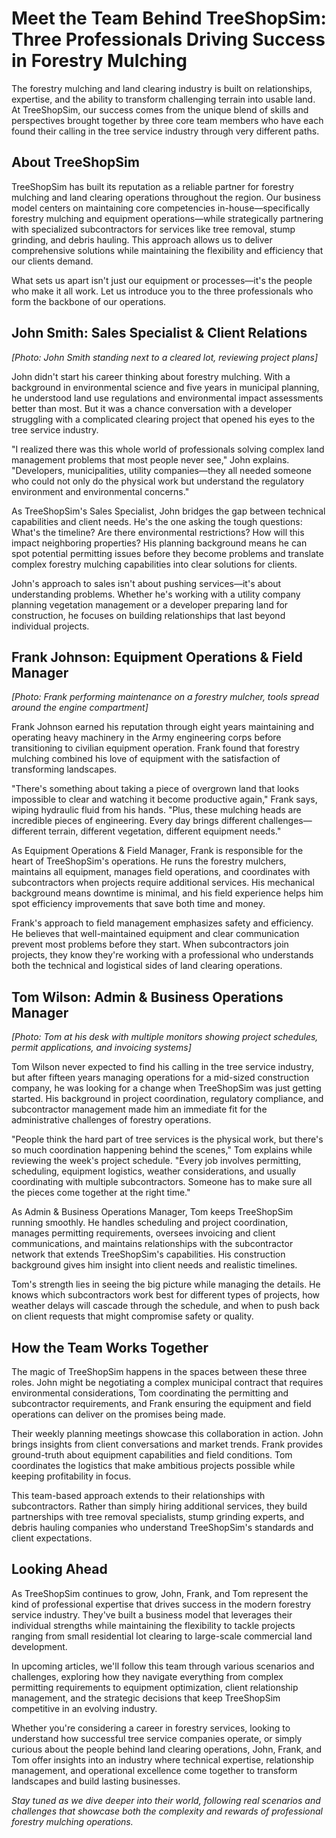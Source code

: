 # Meet the Team Behind TreeShopSim: Three Professionals Driving Success in Forestry Mulching

The forestry mulching and land clearing industry is built on relationships, expertise, and the ability to transform challenging terrain into usable land. At TreeShopSim, our success comes from the unique blend of skills and perspectives brought together by three core team members who have each found their calling in the tree service industry through very different paths.

## About TreeShopSim

TreeShopSim has built its reputation as a reliable partner for forestry mulching and land clearing operations throughout the region. Our business model centers on maintaining core competencies in-house—specifically forestry mulching and equipment operations—while strategically partnering with specialized subcontractors for services like tree removal, stump grinding, and debris hauling. This approach allows us to deliver comprehensive solutions while maintaining the flexibility and efficiency that our clients demand.

What sets us apart isn't just our equipment or processes—it's the people who make it all work. Let us introduce you to the three professionals who form the backbone of our operations.

## John Smith: Sales Specialist & Client Relations

*[Photo: John Smith standing next to a cleared lot, reviewing project plans]*

John didn't start his career thinking about forestry mulching. With a background in environmental science and five years in municipal planning, he understood land use regulations and environmental impact assessments better than most. But it was a chance conversation with a developer struggling with a complicated clearing project that opened his eyes to the tree service industry.

"I realized there was this whole world of professionals solving complex land management problems that most people never see," John explains. "Developers, municipalities, utility companies—they all needed someone who could not only do the physical work but understand the regulatory environment and environmental concerns."

As TreeShopSim's Sales Specialist, John bridges the gap between technical capabilities and client needs. He's the one asking the tough questions: What's the timeline? Are there environmental restrictions? How will this impact neighboring properties? His planning background means he can spot potential permitting issues before they become problems and translate complex forestry mulching capabilities into clear solutions for clients.

John's approach to sales isn't about pushing services—it's about understanding problems. Whether he's working with a utility company planning vegetation management or a developer preparing land for construction, he focuses on building relationships that last beyond individual projects.

## Frank Johnson: Equipment Operations & Field Manager

*[Photo: Frank performing maintenance on a forestry mulcher, tools spread around the engine compartment]*

Frank Johnson earned his reputation through eight years maintaining and operating heavy machinery in the Army engineering corps before transitioning to civilian equipment operation. Frank found that forestry mulching combined his love of equipment with the satisfaction of transforming landscapes.

"There's something about taking a piece of overgrown land that looks impossible to clear and watching it become productive again," Frank says, wiping hydraulic fluid from his hands. "Plus, these mulching heads are incredible pieces of engineering. Every day brings different challenges—different terrain, different vegetation, different equipment needs."

As Equipment Operations & Field Manager, Frank is responsible for the heart of TreeShopSim's operations. He runs the forestry mulchers, maintains all equipment, manages field operations, and coordinates with subcontractors when projects require additional services. His mechanical background means downtime is minimal, and his field experience helps him spot efficiency improvements that save both time and money.

Frank's approach to field management emphasizes safety and efficiency. He believes that well-maintained equipment and clear communication prevent most problems before they start. When subcontractors join projects, they know they're working with a professional who understands both the technical and logistical sides of land clearing operations.

## Tom Wilson: Admin & Business Operations Manager

*[Photo: Tom at his desk with multiple monitors showing project schedules, permit applications, and invoicing systems]*

Tom Wilson never expected to find his calling in the tree service industry, but after fifteen years managing operations for a mid-sized construction company, he was looking for a change when TreeShopSim was just getting started. His background in project coordination, regulatory compliance, and subcontractor management made him an immediate fit for the administrative challenges of forestry operations.

"People think the hard part of tree services is the physical work, but there's so much coordination happening behind the scenes," Tom explains while reviewing the week's project schedule. "Every job involves permitting, scheduling, equipment logistics, weather considerations, and usually coordinating with multiple subcontractors. Someone has to make sure all the pieces come together at the right time."

As Admin & Business Operations Manager, Tom keeps TreeShopSim running smoothly. He handles scheduling and project coordination, manages permitting requirements, oversees invoicing and client communications, and maintains relationships with the subcontractor network that extends TreeShopSim's capabilities. His construction background gives him insight into client needs and realistic timelines.

Tom's strength lies in seeing the big picture while managing the details. He knows which subcontractors work best for different types of projects, how weather delays will cascade through the schedule, and when to push back on client requests that might compromise safety or quality.

## How the Team Works Together

The magic of TreeShopSim happens in the spaces between these three roles. John might be negotiating a complex municipal contract that requires environmental considerations, Tom coordinating the permitting and subcontractor requirements, and Frank ensuring the equipment and field operations can deliver on the promises being made.

Their weekly planning meetings showcase this collaboration in action. John brings insights from client conversations and market trends. Frank provides ground-truth about equipment capabilities and field conditions. Tom coordinates the logistics that make ambitious projects possible while keeping profitability in focus.

This team-based approach extends to their relationships with subcontractors. Rather than simply hiring additional services, they build partnerships with tree removal specialists, stump grinding experts, and debris hauling companies who understand TreeShopSim's standards and client expectations.

## Looking Ahead

As TreeShopSim continues to grow, John, Frank, and Tom represent the kind of professional expertise that drives success in the modern forestry service industry. They've built a business model that leverages their individual strengths while maintaining the flexibility to tackle projects ranging from small residential lot clearing to large-scale commercial land development.

In upcoming articles, we'll follow this team through various scenarios and challenges, exploring how they navigate everything from complex permitting requirements to equipment optimization, client relationship management, and the strategic decisions that keep TreeShopSim competitive in an evolving industry.

Whether you're considering a career in forestry services, looking to understand how successful tree service companies operate, or simply curious about the people behind land clearing operations, John, Frank, and Tom offer insights into an industry where technical expertise, relationship management, and operational excellence come together to transform landscapes and build lasting businesses.

*Stay tuned as we dive deeper into their world, following real scenarios and challenges that showcase both the complexity and rewards of professional forestry mulching operations.*
